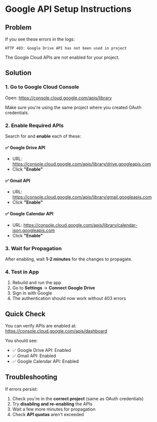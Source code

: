 # Google API Setup Instructions

## Problem

If you see these errors in the logs:
```
HTTP 403: Google Drive API has not been used in project
```

The Google Cloud APIs are not enabled for your project.

## Solution

### 1. Go to Google Cloud Console

Open: https://console.cloud.google.com/apis/library

Make sure you're using the same project where you created OAuth credentials.

### 2. Enable Required APIs

Search for and **enable** each of these:

#### ✅ Google Drive API
- URL: https://console.cloud.google.com/apis/library/drive.googleapis.com
- Click **"Enable"**

#### ✅ Gmail API
- URL: https://console.cloud.google.com/apis/library/gmail.googleapis.com
- Click **"Enable"**

#### ✅ Google Calendar API
- URL: https://console.cloud.google.com/apis/library/calendar-json.googleapis.com
- Click **"Enable"**

### 3. Wait for Propagation

After enabling, wait **1-2 minutes** for the changes to propagate.

### 4. Test in App

1. Rebuild and run the app
2. Go to **Settings** → **Connect Google Drive**
3. Sign in with Google
4. The authentication should now work without 403 errors

## Quick Check

You can verify APIs are enabled at:
https://console.cloud.google.com/apis/dashboard

You should see:
- ✅ Google Drive API: Enabled
- ✅ Gmail API: Enabled
- ✅ Google Calendar API: Enabled

## Troubleshooting

If errors persist:
1. Check you're in the **correct project** (same as OAuth credentials)
2. Try **disabling and re-enabling** the APIs
3. Wait a few more minutes for propagation
4. Check **API quotas** aren't exceeded
